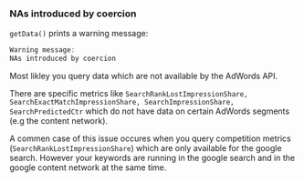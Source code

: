 ### NAs introduced by coercion
```getData()``` prints a warning message:  

```R
Warning message:
NAs introduced by coercion 
```

Most likley you query data which are not available by the AdWords API. 

There are specific metrics like ```SearchRankLostImpressionShare, SearchExactMatchImpressionShare, SearchImpressionShare, SearchPredictedCtr``` which do not have data on certain AdWords segments (e.g the content network).  

A commen case of this issue occures when you query competition metrics (```SearchRankLostImpressionShare```) which are only available for the google search. However your keywords are running in the google search and in the google content network at the same time.